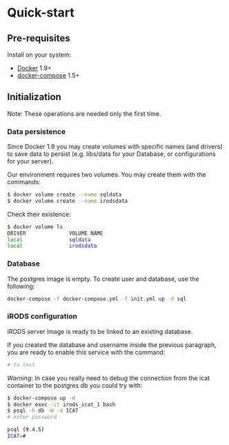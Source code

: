 
# Quick-start

## Pre-requisites

Install on your system:

* [Docker]() 1.9+
* [docker-compose]() 1.5+

## Initialization
Note: These operations are needed only the first time.

### Data persistence

Since Docker 1.9 you may create volumes with specific names (and drivers) to save data to persist (e.g. libs/data for your Database, or configurations for your server).

Our environment requires two volumes.
You may create them with the commands:
```bash
$ docker volume create --name sqldata
$ docker volume create --name irodsdata
```

Check their existence:
```bash
$ docker volume ls
DRIVER              VOLUME NAME
local               sqldata
local               irodsdata
```

### Database

The postgres image is empty.
To create user and database, use the following:
```bash
docker-compose -f docker-compose.yml -f init.yml up -d sql
```

### iRODS configuration

iRODS server image is ready to be linked to an existing database.

If you created the database and username inside the previous paragraph, you are ready to enable this service with the command:
```bash
# to test
```

*Warning*: In case you really need to debug the connection from the icat container to the postgres db you could try with:
```bash
$ docker-compose up -d
$ docker exec -it irods_icat_1 bash
$ psql -h db -W -d ICAT
# enter password

psql (9.4.5)
ICAT=#
```